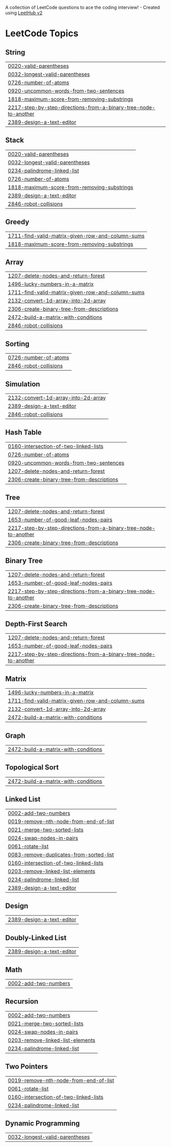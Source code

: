 A collection of LeetCode questions to ace the coding interview! - Created using [LeetHub v2](https://github.com/arunbhardwaj/LeetHub-2.0)
<!---LeetCode Topics Start-->
# LeetCode Topics
## String
|  |
| ------- |
| [0020-valid-parentheses](https://github.com/irfy2k321/Leetcode-progress/tree/master/0020-valid-parentheses) |
| [0032-longest-valid-parentheses](https://github.com/irfy2k321/Leetcode-progress/tree/master/0032-longest-valid-parentheses) |
| [0726-number-of-atoms](https://github.com/irfy2k321/Leetcode-progress/tree/master/0726-number-of-atoms) |
| [0920-uncommon-words-from-two-sentences](https://github.com/irfy2k321/Leetcode-progress/tree/master/0920-uncommon-words-from-two-sentences) |
| [1818-maximum-score-from-removing-substrings](https://github.com/irfy2k321/Leetcode-progress/tree/master/1818-maximum-score-from-removing-substrings) |
| [2217-step-by-step-directions-from-a-binary-tree-node-to-another](https://github.com/irfy2k321/Leetcode-progress/tree/master/2217-step-by-step-directions-from-a-binary-tree-node-to-another) |
| [2389-design-a-text-editor](https://github.com/irfy2k321/Leetcode-progress/tree/master/2389-design-a-text-editor) |
## Stack
|  |
| ------- |
| [0020-valid-parentheses](https://github.com/irfy2k321/Leetcode-progress/tree/master/0020-valid-parentheses) |
| [0032-longest-valid-parentheses](https://github.com/irfy2k321/Leetcode-progress/tree/master/0032-longest-valid-parentheses) |
| [0234-palindrome-linked-list](https://github.com/irfy2k321/Leetcode-progress/tree/master/0234-palindrome-linked-list) |
| [0726-number-of-atoms](https://github.com/irfy2k321/Leetcode-progress/tree/master/0726-number-of-atoms) |
| [1818-maximum-score-from-removing-substrings](https://github.com/irfy2k321/Leetcode-progress/tree/master/1818-maximum-score-from-removing-substrings) |
| [2389-design-a-text-editor](https://github.com/irfy2k321/Leetcode-progress/tree/master/2389-design-a-text-editor) |
| [2846-robot-collisions](https://github.com/irfy2k321/Leetcode-progress/tree/master/2846-robot-collisions) |
## Greedy
|  |
| ------- |
| [1711-find-valid-matrix-given-row-and-column-sums](https://github.com/irfy2k321/Leetcode-progress/tree/master/1711-find-valid-matrix-given-row-and-column-sums) |
| [1818-maximum-score-from-removing-substrings](https://github.com/irfy2k321/Leetcode-progress/tree/master/1818-maximum-score-from-removing-substrings) |
## Array
|  |
| ------- |
| [1207-delete-nodes-and-return-forest](https://github.com/irfy2k321/Leetcode-progress/tree/master/1207-delete-nodes-and-return-forest) |
| [1496-lucky-numbers-in-a-matrix](https://github.com/irfy2k321/Leetcode-progress/tree/master/1496-lucky-numbers-in-a-matrix) |
| [1711-find-valid-matrix-given-row-and-column-sums](https://github.com/irfy2k321/Leetcode-progress/tree/master/1711-find-valid-matrix-given-row-and-column-sums) |
| [2132-convert-1d-array-into-2d-array](https://github.com/irfy2k321/Leetcode-progress/tree/master/2132-convert-1d-array-into-2d-array) |
| [2306-create-binary-tree-from-descriptions](https://github.com/irfy2k321/Leetcode-progress/tree/master/2306-create-binary-tree-from-descriptions) |
| [2472-build-a-matrix-with-conditions](https://github.com/irfy2k321/Leetcode-progress/tree/master/2472-build-a-matrix-with-conditions) |
| [2846-robot-collisions](https://github.com/irfy2k321/Leetcode-progress/tree/master/2846-robot-collisions) |
## Sorting
|  |
| ------- |
| [0726-number-of-atoms](https://github.com/irfy2k321/Leetcode-progress/tree/master/0726-number-of-atoms) |
| [2846-robot-collisions](https://github.com/irfy2k321/Leetcode-progress/tree/master/2846-robot-collisions) |
## Simulation
|  |
| ------- |
| [2132-convert-1d-array-into-2d-array](https://github.com/irfy2k321/Leetcode-progress/tree/master/2132-convert-1d-array-into-2d-array) |
| [2389-design-a-text-editor](https://github.com/irfy2k321/Leetcode-progress/tree/master/2389-design-a-text-editor) |
| [2846-robot-collisions](https://github.com/irfy2k321/Leetcode-progress/tree/master/2846-robot-collisions) |
## Hash Table
|  |
| ------- |
| [0160-intersection-of-two-linked-lists](https://github.com/irfy2k321/Leetcode-progress/tree/master/0160-intersection-of-two-linked-lists) |
| [0726-number-of-atoms](https://github.com/irfy2k321/Leetcode-progress/tree/master/0726-number-of-atoms) |
| [0920-uncommon-words-from-two-sentences](https://github.com/irfy2k321/Leetcode-progress/tree/master/0920-uncommon-words-from-two-sentences) |
| [1207-delete-nodes-and-return-forest](https://github.com/irfy2k321/Leetcode-progress/tree/master/1207-delete-nodes-and-return-forest) |
| [2306-create-binary-tree-from-descriptions](https://github.com/irfy2k321/Leetcode-progress/tree/master/2306-create-binary-tree-from-descriptions) |
## Tree
|  |
| ------- |
| [1207-delete-nodes-and-return-forest](https://github.com/irfy2k321/Leetcode-progress/tree/master/1207-delete-nodes-and-return-forest) |
| [1653-number-of-good-leaf-nodes-pairs](https://github.com/irfy2k321/Leetcode-progress/tree/master/1653-number-of-good-leaf-nodes-pairs) |
| [2217-step-by-step-directions-from-a-binary-tree-node-to-another](https://github.com/irfy2k321/Leetcode-progress/tree/master/2217-step-by-step-directions-from-a-binary-tree-node-to-another) |
| [2306-create-binary-tree-from-descriptions](https://github.com/irfy2k321/Leetcode-progress/tree/master/2306-create-binary-tree-from-descriptions) |
## Binary Tree
|  |
| ------- |
| [1207-delete-nodes-and-return-forest](https://github.com/irfy2k321/Leetcode-progress/tree/master/1207-delete-nodes-and-return-forest) |
| [1653-number-of-good-leaf-nodes-pairs](https://github.com/irfy2k321/Leetcode-progress/tree/master/1653-number-of-good-leaf-nodes-pairs) |
| [2217-step-by-step-directions-from-a-binary-tree-node-to-another](https://github.com/irfy2k321/Leetcode-progress/tree/master/2217-step-by-step-directions-from-a-binary-tree-node-to-another) |
| [2306-create-binary-tree-from-descriptions](https://github.com/irfy2k321/Leetcode-progress/tree/master/2306-create-binary-tree-from-descriptions) |
## Depth-First Search
|  |
| ------- |
| [1207-delete-nodes-and-return-forest](https://github.com/irfy2k321/Leetcode-progress/tree/master/1207-delete-nodes-and-return-forest) |
| [1653-number-of-good-leaf-nodes-pairs](https://github.com/irfy2k321/Leetcode-progress/tree/master/1653-number-of-good-leaf-nodes-pairs) |
| [2217-step-by-step-directions-from-a-binary-tree-node-to-another](https://github.com/irfy2k321/Leetcode-progress/tree/master/2217-step-by-step-directions-from-a-binary-tree-node-to-another) |
## Matrix
|  |
| ------- |
| [1496-lucky-numbers-in-a-matrix](https://github.com/irfy2k321/Leetcode-progress/tree/master/1496-lucky-numbers-in-a-matrix) |
| [1711-find-valid-matrix-given-row-and-column-sums](https://github.com/irfy2k321/Leetcode-progress/tree/master/1711-find-valid-matrix-given-row-and-column-sums) |
| [2132-convert-1d-array-into-2d-array](https://github.com/irfy2k321/Leetcode-progress/tree/master/2132-convert-1d-array-into-2d-array) |
| [2472-build-a-matrix-with-conditions](https://github.com/irfy2k321/Leetcode-progress/tree/master/2472-build-a-matrix-with-conditions) |
## Graph
|  |
| ------- |
| [2472-build-a-matrix-with-conditions](https://github.com/irfy2k321/Leetcode-progress/tree/master/2472-build-a-matrix-with-conditions) |
## Topological Sort
|  |
| ------- |
| [2472-build-a-matrix-with-conditions](https://github.com/irfy2k321/Leetcode-progress/tree/master/2472-build-a-matrix-with-conditions) |
## Linked List
|  |
| ------- |
| [0002-add-two-numbers](https://github.com/irfy2k321/Leetcode-progress/tree/master/0002-add-two-numbers) |
| [0019-remove-nth-node-from-end-of-list](https://github.com/irfy2k321/Leetcode-progress/tree/master/0019-remove-nth-node-from-end-of-list) |
| [0021-merge-two-sorted-lists](https://github.com/irfy2k321/Leetcode-progress/tree/master/0021-merge-two-sorted-lists) |
| [0024-swap-nodes-in-pairs](https://github.com/irfy2k321/Leetcode-progress/tree/master/0024-swap-nodes-in-pairs) |
| [0061-rotate-list](https://github.com/irfy2k321/Leetcode-progress/tree/master/0061-rotate-list) |
| [0083-remove-duplicates-from-sorted-list](https://github.com/irfy2k321/Leetcode-progress/tree/master/0083-remove-duplicates-from-sorted-list) |
| [0160-intersection-of-two-linked-lists](https://github.com/irfy2k321/Leetcode-progress/tree/master/0160-intersection-of-two-linked-lists) |
| [0203-remove-linked-list-elements](https://github.com/irfy2k321/Leetcode-progress/tree/master/0203-remove-linked-list-elements) |
| [0234-palindrome-linked-list](https://github.com/irfy2k321/Leetcode-progress/tree/master/0234-palindrome-linked-list) |
| [2389-design-a-text-editor](https://github.com/irfy2k321/Leetcode-progress/tree/master/2389-design-a-text-editor) |
## Design
|  |
| ------- |
| [2389-design-a-text-editor](https://github.com/irfy2k321/Leetcode-progress/tree/master/2389-design-a-text-editor) |
## Doubly-Linked List
|  |
| ------- |
| [2389-design-a-text-editor](https://github.com/irfy2k321/Leetcode-progress/tree/master/2389-design-a-text-editor) |
## Math
|  |
| ------- |
| [0002-add-two-numbers](https://github.com/irfy2k321/Leetcode-progress/tree/master/0002-add-two-numbers) |
## Recursion
|  |
| ------- |
| [0002-add-two-numbers](https://github.com/irfy2k321/Leetcode-progress/tree/master/0002-add-two-numbers) |
| [0021-merge-two-sorted-lists](https://github.com/irfy2k321/Leetcode-progress/tree/master/0021-merge-two-sorted-lists) |
| [0024-swap-nodes-in-pairs](https://github.com/irfy2k321/Leetcode-progress/tree/master/0024-swap-nodes-in-pairs) |
| [0203-remove-linked-list-elements](https://github.com/irfy2k321/Leetcode-progress/tree/master/0203-remove-linked-list-elements) |
| [0234-palindrome-linked-list](https://github.com/irfy2k321/Leetcode-progress/tree/master/0234-palindrome-linked-list) |
## Two Pointers
|  |
| ------- |
| [0019-remove-nth-node-from-end-of-list](https://github.com/irfy2k321/Leetcode-progress/tree/master/0019-remove-nth-node-from-end-of-list) |
| [0061-rotate-list](https://github.com/irfy2k321/Leetcode-progress/tree/master/0061-rotate-list) |
| [0160-intersection-of-two-linked-lists](https://github.com/irfy2k321/Leetcode-progress/tree/master/0160-intersection-of-two-linked-lists) |
| [0234-palindrome-linked-list](https://github.com/irfy2k321/Leetcode-progress/tree/master/0234-palindrome-linked-list) |
## Dynamic Programming
|  |
| ------- |
| [0032-longest-valid-parentheses](https://github.com/irfy2k321/Leetcode-progress/tree/master/0032-longest-valid-parentheses) |
<!---LeetCode Topics End-->